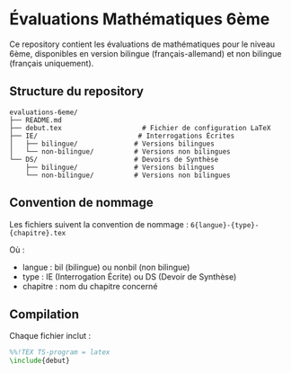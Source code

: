 # Évaluations Mathématiques 6ème

Ce repository contient les évaluations de mathématiques pour le niveau 6ème, disponibles en version bilingue (français-allemand) et non bilingue (français uniquement).

## Structure du repository

```
evaluations-6eme/
├── README.md
├── debut.tex                    # Fichier de configuration LaTeX
├── IE/                         # Interrogations Écrites
│   ├── bilingue/              # Versions bilingues
│   └── non-bilingue/          # Versions non bilingues
└── DS/                        # Devoirs de Synthèse
    ├── bilingue/              # Versions bilingues
    └── non-bilingue/          # Versions non bilingues
```

## Convention de nommage

Les fichiers suivent la convention de nommage :
`6{langue}-{type}-{chapitre}.tex`

Où :
- langue : bil (bilingue) ou nonbil (non bilingue)
- type : IE (Interrogation Écrite) ou DS (Devoir de Synthèse)
- chapitre : nom du chapitre concerné

## Compilation

Chaque fichier inclut :
```latex
%%!TEX TS-program = latex
\include{debut}
```